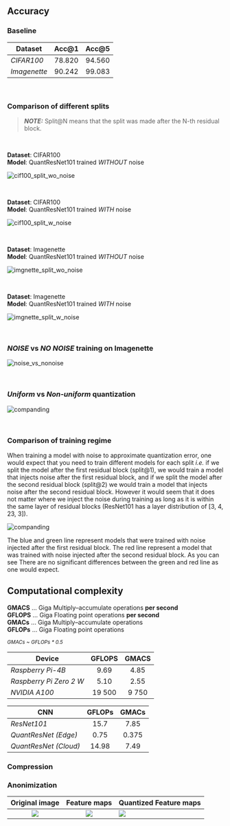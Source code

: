 ## Accuracy

### Baseline
| Dataset      |  Acc@1   |  Acc@5   |
|--------------|:--------:|:--------:|
| *CIFAR100*   |  78.820  |  94.560  |
| *Imagenette* |  90.242  |  99.083  |

<br>

### Comparison of different splits
> **_NOTE:_** Split@N means that the split was made after the N-th residual block.

<br>

**Dataset**: CIFAR100<br>
**Model**: QuantResNet101 trained *WITHOUT* noise

![cif100_split_wo_noise](../results/graphs/cif100_wo_noise.png)

<br>

**Dataset**: CIFAR100<br>
**Model**: QuantResNet101 trained *WITH* noise

![cif100_split_w_noise](../results/graphs/cif100_w_noise.png)

<br>

**Dataset**: Imagenette<br>
**Model**: QuantResNet101 trained *WITHOUT* noise

![imgnette_split_wo_noise](../results/graphs/imgnette_wo_noise.png)

<br>

**Dataset**: Imagenette<br>
**Model**: QuantResNet101 trained *WITH* noise

![imgnette_split_w_noise](../results/graphs/imgnette_w_noise.png)

<br>

### *NOISE* vs *NO NOISE* training on Imagenette

![noise_vs_nonoise](../results/graphs/noise_vs_nonoise_imgnette.png)

<br>

### *Uniform* vs *Non-uniform* quantization

![companding](../results/graphs/companding_compare.png)

<br>

### Comparison of training regime

When training a model with noise to approximate quantization error, one would expect that you need to train 
different models for each split *i.e.* if we split the model after the first residual block (split@1), we would train
a model that injects noise after the first residual block, and if we split the model after the second residual block
(split@2) we would train a model that injects noise after the second residual block. However it would seem that it
does not matter where we inject the noise during training as long as it is within the same layer of residual blocks 
(ResNet101 has a layer distribution of [3, 4, 23, 3]).

![companding](../results/graphs/training_regime_compare.png)

The blue and green line represent models that were trained with noise injected after the first residual block.
The red line represent a model that was trained with noise injected after the second residual block. As you can see
There are no significant differences between the green and red line as one would expect.

## Computational complexity

**GMACS** ... Giga Multiply–accumulate operations **per second**<br>
**GFLOPS** ... Giga Floating point operations **per second**<br>
**GMACs** ... Giga Multiply–accumulate operations<br>
**GFLOPs** ... Giga Floating point operations<br>


<sub><i>GMACs ~ GFLOPs * 0.5</i></sub>

| Device                  | GFLOPS | GMACS |
|-------------------------|:------:|:-----:|
| *Raspberry Pi-4B*       |  9.69  | 4.85  |
| *Raspberry Pi Zero 2 W* |  5.10  | 2.55  |
| *NVIDIA A100*           | 19 500 | 9 750 |

| CNN                   | GFLOPs |  GMACs  |
|-----------------------|:------:|:-------:|
| *ResNet101*           |  15.7  |  7.85   |
| *QuantResNet (Edge)*  |  0.75  |  0.375  |
| *QuantResNet (Cloud)* | 14.98  |  7.49   |


### Compression

### Anonimization

|         Original image         |           Feature maps            | Quantized Feature maps                           |
|:------------------------------:|:---------------------------------:|--------------------------------------------------|
| ![](../results/anon/image.png) | ![](../results/anon/featmaps.png) | ![](../results/anon/split1/qbins4/qfeatmaps.png) |

